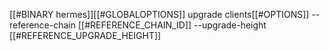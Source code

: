 [[#BINARY hermes]][[#GLOBALOPTIONS]] upgrade clients[[#OPTIONS]] --reference-chain [[#REFERENCE_CHAIN_ID]] --upgrade-height [[#REFERENCE_UPGRADE_HEIGHT]]
